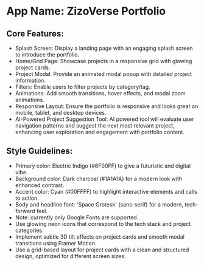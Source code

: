 # **App Name**: ZizoVerse Portfolio

## Core Features:

- Splash Screen: Display a landing page with an engaging splash screen to introduce the portfolio.
- Home/Grid Page: Showcase projects in a responsive grid with glowing project cards.
- Project Modal: Provide an animated modal popup with detailed project information.
- Filters: Enable users to filter projects by category/tag.
- Animations: Add smooth transitions, hover effects, and modal zoom animations.
- Responsive Layout: Ensure the portfolio is responsive and looks great on mobile, tablet, and desktop devices.
- AI-Powered Project Suggestion Tool: AI powered tool will evaluate user navigation patterns and suggest the next most relevant project, enhancing user exploration and engagement with portfolio content.

## Style Guidelines:

- Primary color: Electric Indigo (#6F00FF) to give a futuristic and digital vibe.
- Background color: Dark charcoal (#1A1A1A) for a modern look with enhanced contrast.
- Accent color: Cyan (#00FFFF) to highlight interactive elements and calls to action.
- Body and headline font: 'Space Grotesk' (sans-serif) for a modern, tech-forward feel.
- Note: currently only Google Fonts are supported.
- Use glowing neon icons that correspond to the tech stack and project categories.
- Implement subtle 3D tilt effects on project cards and smooth modal transitions using Framer Motion.
- Use a grid-based layout for project cards with a clean and structured design, optimized for different screen sizes.